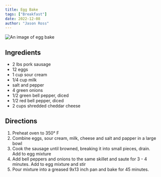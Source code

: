 ```yaml
---
title: Egg Bake
tags: ["Breakfast"]
date: 2022-12-08
author: "Jason Ross"
---
```


![An image of egg bake](/egg-bake.png)

## Ingredients

- 2 lbs pork sausage
- 12 eggs
- 1 cup sour cream
- 1/4 cup milk
- salt and pepper
- 4 green onions
- 1/2 green bell pepper, diced
- 1/2 red bell pepper, diced
- 2 cups shredded cheddar cheese

## Directions

1. Preheat oven to 350&deg; F
2. Combine eggs, sour cream, milk, cheese and salt and papper in a large bowl
3. Cook the sausage until browned, breaking it into small pieces, drain. Add to egg mixture
4. Add bell peppers and onions to the same skillet and saute for 3 - 4 minutes. Add to egg mixture and stir
5. Pour mixture into a greased 9x13 inch pan and bake for 45 minutes.
